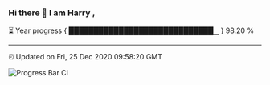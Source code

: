 ### Hi there 👋 I am Harry , 

⏳ Year progress { █████████████████████████████▁ } 98.20 %

---

⏰ Updated on Fri, 25 Dec 2020 09:58:20 GMT

![Progress Bar CI](https://github.com/duykhang68/duykhang68/workflows/Progress%20Bar%20CI/badge.svg)
